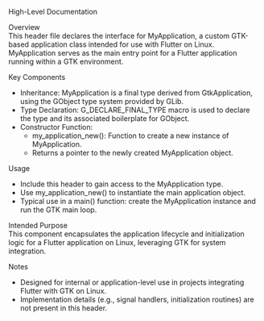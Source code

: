 High-Level Documentation

Overview  
This header file declares the interface for MyApplication, a custom GTK-based application class intended for use with Flutter on Linux. MyApplication serves as the main entry point for a Flutter application running within a GTK environment.

Key Components

- Inheritance: MyApplication is a final type derived from GtkApplication, using the GObject type system provided by GLib.
- Type Declaration: G_DECLARE_FINAL_TYPE macro is used to declare the type and its associated boilerplate for GObject.
- Constructor Function:
  - my_application_new(): Function to create a new instance of MyApplication.
  - Returns a pointer to the newly created MyApplication object.
  
Usage  
- Include this header to gain access to the MyApplication type.
- Use my_application_new() to instantiate the main application object.
- Typical use in a main() function: create the MyApplication instance and run the GTK main loop.

Intended Purpose  
This component encapsulates the application lifecycle and initialization logic for a Flutter application on Linux, leveraging GTK for system integration.

Notes  
- Designed for internal or application-level use in projects integrating Flutter with GTK on Linux.
- Implementation details (e.g., signal handlers, initialization routines) are not present in this header.